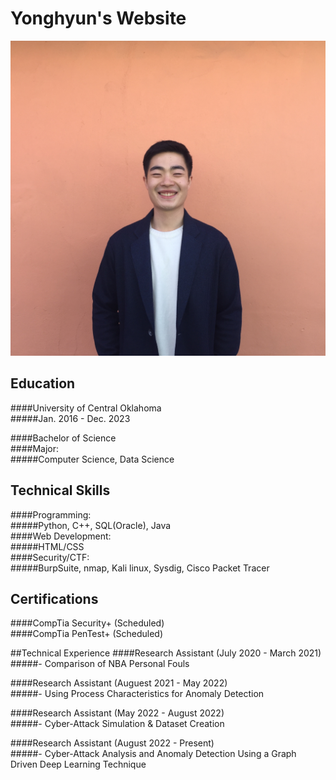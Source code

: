 # Yonghyun's Website 
![screenshot](images/Yong.png)

## Education 
####University of Central Oklahoma<br /> 
#####Jan. 2016 - Dec. 2023

####Bachelor of Science<br /> 
####Major:  
#####Computer Science, Data Science 

## Technical Skills 
####Programming:<br />
#####Python, C++, SQL(Oracle), Java<br />
####Web Development:<br /> 
#####HTML/CSS<br /> 
####Security/CTF:<br />
#####BurpSuite, nmap, Kali linux, Sysdig, Cisco Packet Tracer
 
## Certifications 
####CompTia Security+ (Scheduled)<br /> 
####CompTia PenTest+ (Scheduled) 

##Technical Experience
####Research Assistant (July 2020 - March 2021)<br />
#####- Comparison of NBA Personal Fouls 

####Research Assistant (Auguest 2021 - May 2022)<br />
#####- Using Process Characteristics for Anomaly Detection 

####Research Assistant (May 2022 - August 2022)<br /> 
#####- Cyber-Attack Simulation & Dataset Creation 

####Research Assistant (August 2022 - Present)<br /> 
#####- Cyber-Attack Analysis and Anomaly Detection Using a Graph Driven Deep Learning Technique
